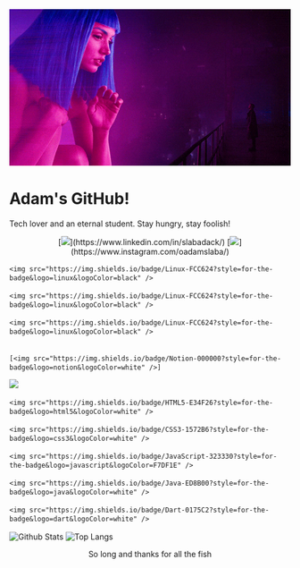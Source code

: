 <div align="center">
    <img src=".github/original.gif">
</div>

<h1 align="left">Adam's GitHub!</h1>

<div align="left">
    <p>Tech lover and an eternal student. Stay hungry, stay foolish!</p>
</div>

<div align="center">
    [<img
        src="https://img.shields.io/badge/linkedin-%230077B5.svg?&style=for-the-badge&logo=linkedin&logoColor=white">](https://www.linkedin.com/in/slabadack/)
    [<img
        src="https://img.shields.io/badge/instagram-%23E4405F.svg?&style=for-the-badge&logo=instagram&logoColor=white">](https://www.instagram.com/oadamslaba/)
</div>

<div>

    <img src="https://img.shields.io/badge/Linux-FCC624?style=for-the-badge&logo=linux&logoColor=black" />

    <img src="https://img.shields.io/badge/Linux-FCC624?style=for-the-badge&logo=linux&logoColor=black" />

    <img src="https://img.shields.io/badge/Linux-FCC624?style=for-the-badge&logo=linux&logoColor=black" />


    [<img src="https://img.shields.io/badge/Notion-000000?style=for-the-badge&logo=notion&logoColor=white" />]

</div>

<div>
    <img src="https://img.shields.io/badge/Python-FFD43B?style=for-the-badge&logo=python&logoColor=darkgreen" />

    <img src="https://img.shields.io/badge/HTML5-E34F26?style=for-the-badge&logo=html5&logoColor=white" />

    <img src="https://img.shields.io/badge/CSS3-1572B6?style=for-the-badge&logo=css3&logoColor=white" />

    <img src="https://img.shields.io/badge/JavaScript-323330?style=for-the-badge&logo=javascript&logoColor=F7DF1E" />

    <img src="https://img.shields.io/badge/Java-ED8B00?style=for-the-badge&logo=java&logoColor=white" />

    <img src="https://img.shields.io/badge/Dart-0175C2?style=for-the-badge&logo=dart&logoColor=white" />
</div>

<p>
    <img align="center"
        src="https://github-readme-stats.vercel.app/api?username=arslabadack&theme=radical&show_icons=true&count_private=true?&include_all_commits=true"
        alt="Github Stats" height="165" />
    <img align="center"
        src="https://github-readme-stats.vercel.app/api/top-langs/?username=arslabadack&layout=compact&theme=radical"
        alt="Top Langs" height="165" />
</p>

<div align="center">
    <p>So long and thanks for all the fish </p>
</div>